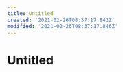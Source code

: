 ```yaml
---
title: Untitled
created: '2021-02-26T08:37:17.842Z'
modified: '2021-02-26T08:37:17.846Z'
---
```


# Untitled
